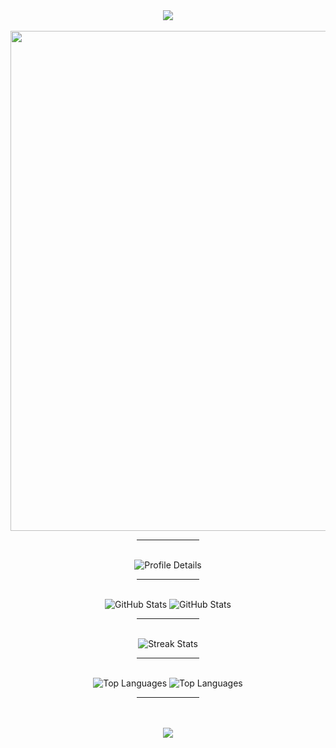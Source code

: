 <div align="center">  
  <!---->
  <img src="https://capsule-render.vercel.app/api?type=waving&height=300&color=gradient&customColorList=17&text=HI%20THERE&section=header&reversal=false&textBg=false&fontColor=fff&fontAlign=50&rotate=0&strokeWidth=0&desc=I%20am%20Mobin%20Javari&fontSize=90&descSize=35&fontAlignY=30&descAlignY=60">
  <br><br>
  <!---->
  <img width="800" src="https://github-readme-activity-graph.vercel.app/graph?username=mobinjavari&theme=github-compact&hide_border=true&area=true&custom_title=Contribution%20Graph">
  <br><hr width="100" border="1px solid"><br>
  <!---->
  <img src="https://github-profile-summary-cards.vercel.app/api/cards/profile-details?username=mobinjavari&theme=transparent" alt="Profile Details">
  <br><hr width="100"><br>
  <!---->
  <img src="https://github-profile-summary-cards.vercel.app/api/cards/stats?username=mobinjavari&theme=transparent" alt="GitHub Stats">
  <img src="https://github-profile-summary-cards.vercel.app/api/cards/productive-time?username=mobinjavari&theme=transparent&utcOffset=10" alt="GitHub Stats">
  <br><hr width="100"><br>
  <!---->
  <img src="https://github-readme-streak-stats.herokuapp.com?user=mobinjavari&theme=transparent&border=transparent&stroke=transparent" alt="Streak Stats">
  <br><hr width="100"><br>
  <!---->
  <img src="https://github-profile-summary-cards.vercel.app/api/cards/repos-per-language?username=mobinjavari&theme=transparent" alt="Top Languages">
  <img src="https://github-profile-summary-cards.vercel.app/api/cards/most-commit-language?username=mobinjavari&theme=transparent" alt="Top Languages">
  <br><hr width="100"><br>
  <!---->
  <img src="https://skillicons.dev/icons?i=markdown,regex,html,css,javascript,php,python,bash,cpp,cs,java&theme=dark" alt=""><br>
  <img src="https://skillicons.dev/icons?i=git,npm,pug,sass,tailwind,vuejs,flask,laravel,sqlite,mysql&theme=dark" alt=""><br>
  <img src="https://skillicons.dev/icons?i=linux,vim,raspberrypi,arduino,docker,postman,figma,photoshop&theme=dark" alt="">
  <br><br>
  <!---->
  <img src="https://capsule-render.vercel.app/api?type=waving&color=gradient&customColorList=12&height=280&&section=footer&text=THE%20END&fontSize=90&fontAlign=50&fontAlignY=80&desc=Hope%20your%20program%20is%20bug-free!&descAlign=50&descSize=30&descAlignY=50&animation=twinkling">
</div>
